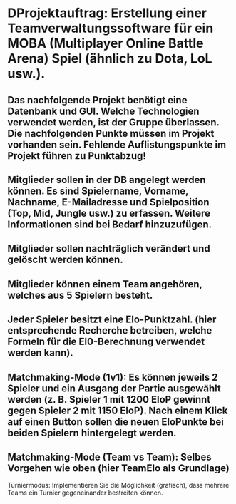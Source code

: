 # DProjektauftrag: Erstellung einer Teamverwaltungssoftware für ein MOBA (Multiplayer Online Battle Arena) Spiel (ähnlich zu Dota, LoL usw.).
Das nachfolgende Projekt benötigt eine Datenbank und GUI. Welche Technologien verwendet werden, ist der Gruppe überlassen. Die nachfolgenden Punkte müssen im Projekt vorhanden sein. Fehlende Auflistungspunkte im Projekt führen zu Punktabzug!
-
Mitglieder sollen in der DB angelegt werden können. Es sind Spielername, Vorname, Nachname, E-Mailadresse und Spielposition (Top, Mid, Jungle usw.) zu erfassen. Weitere Informationen sind bei Bedarf hinzuzufügen.
-
Mitglieder sollen nachträglich verändert und gelöscht werden können.
-
Mitglieder können einem Team angehören, welches aus 5 Spielern besteht.
-
Jeder Spieler besitzt eine Elo-Punktzahl. (hier entsprechende Recherche betreiben, welche Formeln für die El0-Berechnung verwendet werden kann).
-
Matchmaking-Mode (1v1): Es können jeweils 2 Spieler und ein Ausgang der Partie ausgewählt werden (z. B. Spieler 1 mit 1200 EloP gewinnt gegen Spieler 2 mit 1150 EloP). Nach einem Klick auf einen Button sollen die neuen EloPunkte bei beiden Spielern hintergelegt werden.
-
Matchmaking-Mode (Team vs Team): Selbes Vorgehen wie oben (hier TeamElo als Grundlage)
-
Turniermodus: Implementieren Sie die Möglichkeit (grafisch), dass mehrere Teams ein Turnier gegeneinander bestreiten können.
